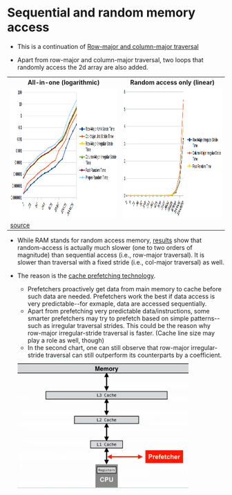 # Sequential and random memory access

* This is a continuation of [Row-major and column-major traversal](../3_row-and-column-major-traversal) 

* Apart from row-major and column-major traversal, two loops that randomly access the 2d array are also added.

<table>
  <tr>
    <th>All-in-one (logarithmic)</th>
    <th>Random access only (linear)</th>
  </tr>
  <tr>
    <td><img src="./assets/results_all-in-one.png" style="height:300px"></td>
    <td><img src="./assets/results_random.png"  style="height:300px"></td>
  </tr>
  <tr>
    <td colspan="2"><a href="./assets/results.csv">source</a></td>
  </tr>
</table>

* While RAM stands for random access memory, [results](./assets/results.csv) show that random-access is actually much
slower (one to two orders of magnitude) than sequential access (i.e., row-major traversal).
It is slower than traversal with a fixed stride (i.e., col-major traversal) as well.

* The reason is the [cache prefetching technology](https://en.wikipedia.org/wiki/Cache_prefetching).
    * Prefetchers proactively get data from main memory to cache before such data are needed. Prefetchers work the best
    if data access is very predictable--for exmaple, data are accessed sequentially.
    * Apart from prefetching very predictable data/instructions, some smarter prefetchers may try to prefetch
    based on simple patterns--such as irregular traversal strides. This could be the reason why row-major
    irregular-stride traversal is faster. (Cache line size may play a role as well, though)
    * In the second chart, one can still observe that row-major irregular-stride traversal can still outperform its
    counterparts by a coefficient.
  <img src="./assets/prefetcher.png" style="height:300px" />
